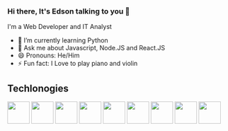 ### Hi there, It's Edson talking to you 👋

<!--
**eaurelio/eaurelio** is a ✨ _special_ ✨ repository because its `README.md` (this file) appears on your GitHub profile.

Here are some ideas to get you started:
-->
I'm a Web Developer and IT Analyst

- 🌱 I’m currently learning Python
- 💬 Ask me about Javascript, Node.JS and React.JS
- 😄 Pronouns: He/Him
- ⚡ Fun fact: I Love to play piano and violin

## Techlonogies
<img width='50px' src="https://cdn.jsdelivr.net/gh/devicons/devicon/icons/javascript/javascript-original.svg" /> <img width='50px' src="https://cdn.jsdelivr.net/gh/devicons/devicon/icons/typescript/typescript-original.svg" /> <img width='50px' src="https://cdn.jsdelivr.net/gh/devicons/devicon/icons/react/react-original.svg" /> <img width='50px' src="https://cdn.jsdelivr.net/gh/devicons/devicon/icons/nodejs/nodejs-original.svg" /> <img width='50px' src="https://cdn.jsdelivr.net/gh/devicons/devicon/icons/html5/html5-original.svg" /> <img width='50px'  src="https://cdn.jsdelivr.net/gh/devicons/devicon/icons/css3/css3-original.svg" /> <img width='50px' src="https://cdn.jsdelivr.net/gh/devicons/devicon/icons/androidstudio/androidstudio-original.svg" /> <img width='50px' src="https://cdn.jsdelivr.net/gh/devicons/devicon/icons/java/java-original.svg" /> <img width='50px' src="https://cdn.jsdelivr.net/gh/devicons/devicon/icons/microsoftsqlserver/microsoftsqlserver-plain.svg" />

